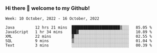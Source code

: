 ### Hi there 👋 welcome to my Github! 

<!--START_SECTION:waka-->
```text
Week: 10 October, 2022 - 16 October, 2022

Java         12 hrs 21 mins  █████████████████████▒░░░   85.05 % 
JavaScript   1 hr 34 mins    ██▓░░░░░░░░░░░░░░░░░░░░░░   10.89 % 
XML          22 mins         ▓░░░░░░░░░░░░░░░░░░░░░░░░   02.55 % 
SQL          9 mins          ▒░░░░░░░░░░░░░░░░░░░░░░░░   01.04 % 
Text         3 mins          ░░░░░░░░░░░░░░░░░░░░░░░░░   00.39 % 
```
<!--END_SECTION:waka-->
